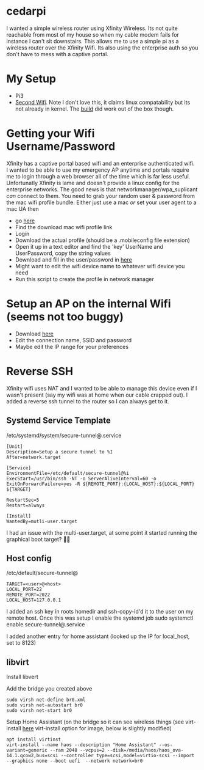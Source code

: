 # cedarpi
I wanted a simple wireless router using Xfinity Wireless.  Its not quite reachable from most of my house
so when my cable modem fails for instance I can't sit downstairs.  This allows me to use a simple
pi as a wireless router over the Xfinity Wifi.  Its also using the enterprise auth so you don't have
to mess with a captive portal.

# My Setup
* Pi3
* [Second Wifi](https://www.amazon.com/dp/B0BTHQNK5S?ref=ppx_yo2ov_dt_b_fed_asin_title).  Note I don't love this,
it claims linux compatability but its not already in kernel.  The [build](https://linux.brostrend.com/) did work out of the box though.

# Getting your Wifi Username/Password
Xfinity has a captive portal based wifi and an enterprise authenticated wifi.  
I wanted to be able to use my emergency AP anytime and portals require me to login through a web browser
all of the time which is far less useful.  Unfortunatly Xfinity is lame and doesn't provide a linux config
for the enterprise networks.  The good news is that networkmanager/wpa_suplicant *can* connect to them.
You need to grab your random user & password from the mac wifi profile bundle.  Either just use a mac *or*
set your user agent to a mac UA then 
* go [here](https://www.xfinity.com/support/articles/wifi-for-mac)
* Find the download mac wifi profile link
* Login
* Download the actual profile (should be a .mobileconfig file extension)
* Open it up in a text editor and find the 'key' UserName and UserPassword, copy the string values
* Download and fill in the user/password in [here](xfinity-mobile.sh)
* Might want to edit the wifi device name to whatever wifi device you need
* Run this script to create the profile in network manager

# Setup an AP on the internal Wifi (seems not too buggy)
 * Download [here](wifi-ap.sh)
 * Edit the connection name, SSID and password
 * Maybe edit the IP range for your preferences

# Reverse SSH
Xfinity wifi uses NAT and I wanted to be able to manage this device even if I wasn't present (say my wifi was at home when
our cable crapped out).  I added a reverse ssh tunnel to the router so I can always get to it.
## Systemd Service Template
/etc/systemd/system/secure-tunnel@.service
```
[Unit]
Description=Setup a secure tunnel to %I
After=network.target

[Service]
EnvironmentFile=/etc/default/secure-tunnel@%i
ExecStart=/usr/bin/ssh -NT -o ServerAliveInterval=60 -o ExitOnForwardFailure=yes -R ${REMOTE_PORT}:{LOCAL_HOST}:${LOCAL_PORT} ${TARGET}

RestartSec=5
Restart=always

[Install]
WantedBy=mutli-user.target
```

I had an issue with the multi-user.target, at some point it started running the graphical boot target?  🤷‍♂️

## Host config 
/etc/default/secure-tunnel@<host>
```
TARGET=<user>@<host>
LOCAL_PORT=22
REMOTE_PORT=2022
LOCAL_HOST=127.0.0.1
```

I added an ssh key in roots homedir and ssh-copy-id'd it to the user on my remote host.  Once this was setup I enable the systemd job
sudo systemctl enable secure-tunnel@<host>.service

I added another entry for home assistant (looked up the IP for local_host, set to 8123)

## libvirt
Install libvert

Add the bridge you created above
```
sudo virsh net-define br0.xml 
sudo virsh net-autostart br0
sudo virsh net-start br0
```

Setup Home Assistant (on the bridge so it can see wireless things (see virt-install [here](https://www.home-assistant.io/installation/linux/) virt-install option for image, below is slightly modified)
```
apt install virtinst
virt-install --name haos --description "Home Assistant" --os-variant=generic --ram 2048 --vcpus=2 --disk=/media/haos/haos_ova-14.1.qcow2,bus=scsi --controller type=scsi,model=virtio-scsi --import --graphics none --boot uefi  --network network=br0
```
